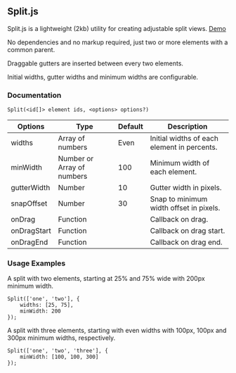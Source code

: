 ## Split.js



Split.js is a lightweight (2kb) utility for creating adjustable split views. [Demo](http://nathancahill.github.io/Split.js/)

No dependencies and no markup required, just two or more elements with a common parent.

Draggable gutters are inserted between every two elements.

Initial widths, gutter widths and minimum widths are configurable.

### Documentation

```
Split(<id[]> element ids, <options> options?)
```

| Options | Type | Default | Description |
|---|---|---|---|
| widths | Array of numbers | Even | Initial widths of each element in percents. |
| minWidth | Number or Array of numbers | 100 | Minimum width of each element. |
| gutterWidth | Number | 10 | Gutter width in pixels. |
| snapOffset | Number | 30 | Snap to minimum width offset in pixels. |
| onDrag | Function | | Callback on drag. |
| onDragStart | Function | | Callback on drag start. |
| onDragEnd | Function | | Callback on drag end. |

### Usage Examples

A split with two elements, starting at 25% and 75% wide with 200px minimum width.

```
Split(['one', 'two'], {
    widths: [25, 75],
    minWidth: 200
});
```

A split with three elements, starting with even widths with 100px, 100px and 300px minimum widths, respectively.

```
Split(['one', 'two', 'three'], {
    minWidth: [100, 100, 300]
});
```